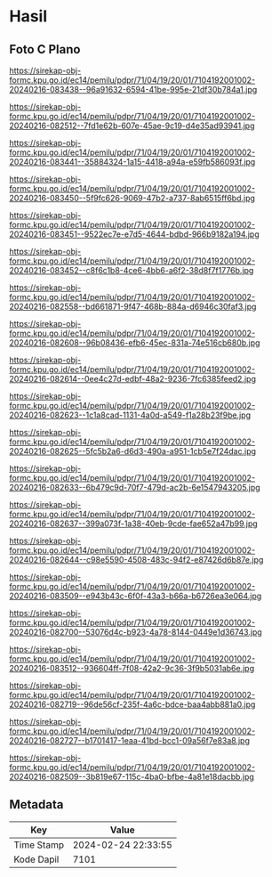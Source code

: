 # Hasil

## Foto C Plano

https://sirekap-obj-formc.kpu.go.id/ec14/pemilu/pdpr/71/04/19/20/01/7104192001002-20240216-083438--96a91632-6594-41be-995e-21df30b784a1.jpg

https://sirekap-obj-formc.kpu.go.id/ec14/pemilu/pdpr/71/04/19/20/01/7104192001002-20240216-082512--7fd1e62b-607e-45ae-9c19-d4e35ad93941.jpg

https://sirekap-obj-formc.kpu.go.id/ec14/pemilu/pdpr/71/04/19/20/01/7104192001002-20240216-083441--35884324-1a15-4418-a94a-e59fb586093f.jpg

https://sirekap-obj-formc.kpu.go.id/ec14/pemilu/pdpr/71/04/19/20/01/7104192001002-20240216-083450--5f9fc626-9069-47b2-a737-8ab6515ff6bd.jpg

https://sirekap-obj-formc.kpu.go.id/ec14/pemilu/pdpr/71/04/19/20/01/7104192001002-20240216-083451--9522ec7e-e7d5-4644-bdbd-966b9182a194.jpg

https://sirekap-obj-formc.kpu.go.id/ec14/pemilu/pdpr/71/04/19/20/01/7104192001002-20240216-083452--c8f6c1b8-4ce6-4bb6-a6f2-38d8f7f1776b.jpg

https://sirekap-obj-formc.kpu.go.id/ec14/pemilu/pdpr/71/04/19/20/01/7104192001002-20240216-082558--bd661871-9f47-468b-884a-d6946c30faf3.jpg

https://sirekap-obj-formc.kpu.go.id/ec14/pemilu/pdpr/71/04/19/20/01/7104192001002-20240216-082608--96b08436-efb6-45ec-831a-74e516cb680b.jpg

https://sirekap-obj-formc.kpu.go.id/ec14/pemilu/pdpr/71/04/19/20/01/7104192001002-20240216-082614--0ee4c27d-edbf-48a2-9236-7fc6385feed2.jpg

https://sirekap-obj-formc.kpu.go.id/ec14/pemilu/pdpr/71/04/19/20/01/7104192001002-20240216-082623--1c1a8cad-1131-4a0d-a549-f1a28b23f9be.jpg

https://sirekap-obj-formc.kpu.go.id/ec14/pemilu/pdpr/71/04/19/20/01/7104192001002-20240216-082625--5fc5b2a6-d6d3-490a-a951-1cb5e7f24dac.jpg

https://sirekap-obj-formc.kpu.go.id/ec14/pemilu/pdpr/71/04/19/20/01/7104192001002-20240216-082633--6b479c9d-70f7-479d-ac2b-6e1547943205.jpg

https://sirekap-obj-formc.kpu.go.id/ec14/pemilu/pdpr/71/04/19/20/01/7104192001002-20240216-082637--399a073f-1a38-40eb-9cde-fae652a47b99.jpg

https://sirekap-obj-formc.kpu.go.id/ec14/pemilu/pdpr/71/04/19/20/01/7104192001002-20240216-082644--c98e5590-4508-483c-94f2-e87426d6b87e.jpg

https://sirekap-obj-formc.kpu.go.id/ec14/pemilu/pdpr/71/04/19/20/01/7104192001002-20240216-083509--e943b43c-6f0f-43a3-b66a-b6726ea3e064.jpg

https://sirekap-obj-formc.kpu.go.id/ec14/pemilu/pdpr/71/04/19/20/01/7104192001002-20240216-082700--53076d4c-b923-4a78-8144-0449e1d36743.jpg

https://sirekap-obj-formc.kpu.go.id/ec14/pemilu/pdpr/71/04/19/20/01/7104192001002-20240216-083512--936604ff-7f08-42a2-9c36-3f9b5031ab6e.jpg

https://sirekap-obj-formc.kpu.go.id/ec14/pemilu/pdpr/71/04/19/20/01/7104192001002-20240216-082719--96de56cf-235f-4a6c-bdce-baa4abb881a0.jpg

https://sirekap-obj-formc.kpu.go.id/ec14/pemilu/pdpr/71/04/19/20/01/7104192001002-20240216-082727--b1701417-1eaa-41bd-bcc1-09a56f7e83a8.jpg

https://sirekap-obj-formc.kpu.go.id/ec14/pemilu/pdpr/71/04/19/20/01/7104192001002-20240216-082509--3b819e67-115c-4ba0-bfbe-4a81e18dacbb.jpg


## Metadata

| Key        | Value               |
| ---------- | ------------------- |
| Time Stamp | 2024-02-24 22:33:55 |
| Kode Dapil | 7101                |



